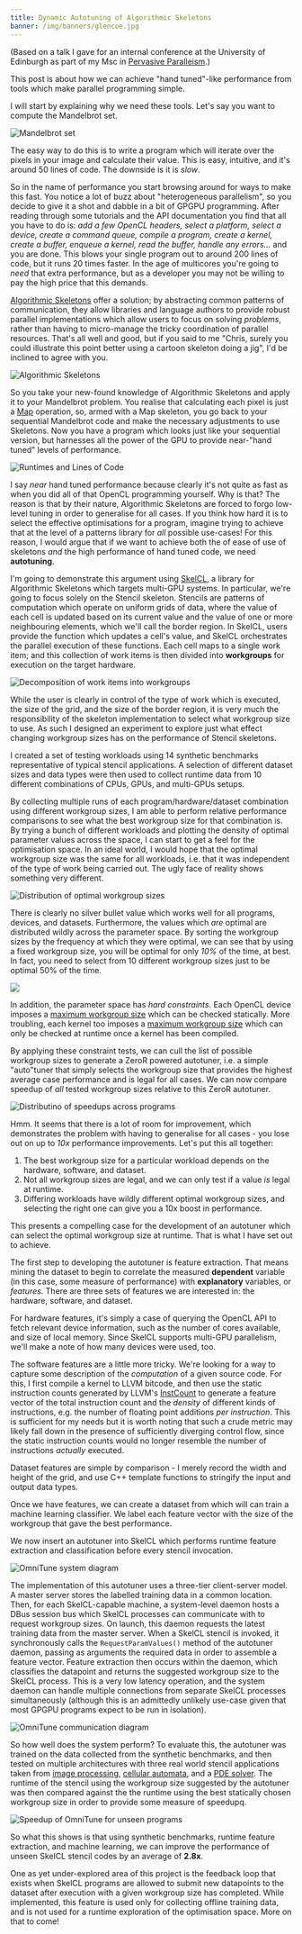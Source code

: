 ```yaml
---
title: Dynamic Autotuning of Algorithmic Skeletons
banner: /img/banners/glencoe.jpg
---
```


(Based on a talk I gave for an internal conference at the University
of Edinburgh as part of my Msc in
[Pervasive Paralleism](http://pervasiveparallelism.inf.ed.ac.uk/).)

This post is about how we can achieve "hand tuned"-like performance
from tools which make parallel programming simple.

I will start by explaining why we need these tools. Let's say you want
to compute the Mandelbrot set.

![Mandelbrot set](/images/2015-05-29-mandelbrot.png)

The easy way to do this is to write a program which will iterate over
the pixels in your image and calculate their value. This is easy,
intuitive, and it's around 50 lines of code. The downside is it is
*slow*.

So in the name of performance you start browsing around for ways to
make this fast. You notice a lot of buzz about "heterogeneous
parallelism", so you decide to give it a shot and dabble in a bit of
GPGPU programming. After reading through some tutorials and the API
documentation you find that all you have to do is: *add a few OpenCL
headers, select a platform, select a device, create a command queue,
compile a program, create a kernel, create a buffer, enqueue a kernel,
read the buffer, handle any errors...* and you are done. This blows
your single program out to around 200 lines of code, but it runs 20
times faster. In the age of multicores you're going to *need* that
extra performance, but as a developer you may not be willing to pay
the high price that this demands.

[Algorithmic Skeletons](http://en.wikipedia.org/wiki/Algorithmic_skeleton)
offer a solution; by abstracting common patterns of communication,
they allow libraries and language authors to provide robust parallel
implementations which allow users to focus on solving *problems*,
rather than having to micro-manage the tricky coordination of parallel
resources. That's all well and good, but if you said to me "Chris,
surely you could illustrate this point better using a cartoon skeleton
doing a jig", I'd be inclined to agree with you.

![Algorithmic Skeletons](/images/2015-05-29-skel.png)

So you take your new-found knowledge of Algorithmic Skeletons and
apply it to your Mandelbrot problem. You realise that calculating each
pixel is just a
[Map](http://en.wikipedia.org/wiki/Map_(parallel_pattern)) operation,
so, armed with a Map skeleton, you go back to your sequential
Mandelbrot code and make the necessary adjustments to use
Skeletons. Now you have a program which looks just like your
sequential version, but harnesses all the power of the GPU to provide
near-"hand tuned" levels of performance.

![Runtimes and Lines of Code](/images/2015-05-29-mandelbrot-loc-runtime.png)

I say *near* hand tuned performance because clearly it's not quite as
fast as when you did all of that OpenCL programming yourself. Why is
that? The reason is that by their nature, Algorithmic Skeletons are
forced to forgo low-level tuning in order to generalise for all
cases. If you think how hard it is to select the effective
optimisations for a program, imagine trying to achieve that at the
level of a patterns library for *all* possible use-cases! For this
reason, I would argue that if we want to achieve both the of ease of
use of skeletons *and* the high performance of hand tuned code, we
need **autotuning**.

I'm going to demonstrate this argument using
[SkelCL](http://skelcl.uni-muenster.de/), a library for Algorithmic
Skeletons which targets multi-GPU systems. In particular, we're going
to focus solely on the Stencil skeleton. Stencils are patterns of
computation which operate on uniform grids of data, where the value of
each cell is updated based on its current value and the value of one
or more neighbouring elements, which we'll call the border region. In
SkelCL, users provide the function which updates a cell's value, and
SkelCL orchestrates the parallel execution of these functions. Each
cell maps to a single work item; and this collection of work items is
then divided into **workgroups** for execution on the target hardware.

![Decomposition of work items into workgroups](/images/2015-05-29-wg.png)

While the user is clearly in control of the type of work which is
executed, the size of the grid, and the size of the border region, it
is very much the responsibility of the skeleton implementation to
select what workgroup size to use. As such I designed an experiment to
explore just what effect changing workgroup sizes has on the
performance of Stencil skeletons.

I created a set of testing workloads using 14 synthetic benchmarks
representative of typical stencil applications. A selection of
different dataset sizes and data types were then used to collect
runtime data from 10 different combinations of CPUs, GPUs, and
multi-GPUs setups.

By collecting multiple runs of each program/hardware/dataset
combination using different workgroup sizes, I am able to perform
relative performance comparisons to see what the best workgroup size
for that combination is. By trying a bunch of different workloads and
plotting the density of optimal parameter values across the space, I
can start to get a feel for the optimisation space. In an ideal world,
I would hope that the optimal workgroup size was the same for all
workloads, i.e. that it was independent of the type of work being
carried out. The ugly face of reality shows something very different.

![Distribution of optimal workgroup sizes](/images/2015-05-29-heatmap.png)

There is clearly no silver bullet value which works well for all
programs, devices, and datasets. Furthermore, the values which *are*
optimal are distributed wildly across the parameter space. By sorting
the workgroup sizes by the frequency at which they were optimal, we
can see that by using a fixed workgroup size, you will be optimal for
only *10%* of the time, at best. In fact, you need to select from 10
different workgroup sizes just to be optimal 50% of the time.

![](/images/2015-05-29-best-wg.png)

In addition, the parameter space has *hard constraints*. Each OpenCL
device imposes a
[maximum workgroup size](https://www.khronos.org/registry/cl/sdk/1.0/docs/man/xhtml/clGetDeviceInfo.html)
which can be checked statically. More troubling, each kernel too
imposes a
[maximum workgroup size](https://www.khronos.org/registry/cl/sdk/1.1/docs/man/xhtml/clGetKernelWorkGroupInfo.html)
which can only be checked at runtime once a kernel has been compiled.

By applying these constraint tests, we can cull the list of possible
workgroup sizes to generate a ZeroR powered autotuner, i.e. a simple
"auto"tuner that simply selects the workgroup size that provides the
highest average case performance and is legal for all cases. We can
now compare speedup of *all* tested workgroup sizes relative to this
ZeroR autotuner.

![Distributino of speedups across programs](/images/2015-05-29-violion-prog.png)

Hmm. It seems that there is a lot of room for improvement, which
demonstrates the problem with having to generalise for all cases - you
lose out on up to *10x* performance improvements. Let's put this all
together:

1. The best workgroup size for a particular workload depends on the
   hardware, software, and dataset.
1. Not all workgroup sizes are legal, and we can only test if a value
   *is* legal at runtime.
1. Differing workloads have wildly different optimal workgroup sizes,
   and selecting the right one can give you a 10x boost in
   performance.

This presents a compelling case for the development of an autotuner
which can select the optimal workgroup size at runtime. That is what I
have set out to achieve.

The first step to developing the autotuner is feature extraction. That
means mining the dataset to begin to correlate the measured
**dependent** variable (in this case, some measure of performance)
with **explanatory** variables, or *features*. There are three sets of
features we are interested in: the hardware, software, and dataset.

For hardware features, it's simply a case of querying the OpenCL API
to fetch relevant device information, such as the number of cores
available, and size of local memory. Since SkelCL supports multi-GPU
parallelism, we'll make a note of how many devices were used, too.

The software features are a little more tricky. We're looking for a
way to capture some description of the *computation* of a given source
code. For this, I first compile a kernel to LLVM bitcode, and then use
the static instruction counts generated by LLVM's
[InstCount](http://llvm.org/docs/doxygen/html/InstCount_8cpp_source.html)
to generate a feature vector of the total instruction count and the
*density* of different kinds of instructions, e.g. the number of
floating point additions *per instruction*. This is sufficient for my
needs but it is worth noting that such a crude metric may likely fall
down in the presence of sufficiently diverging control flow, since the
static instruction counts would no longer resemble the number of
instructions *actually* executed.

Dataset features are simple by comparison - I merely record the width
and height of the grid, and use C++ template functions to stringify
the input and output data types.

Once we have features, we can create a dataset from which will can
train a machine learning classifier. We label each feature vector with
the size of the workgroup that gave the best performance.

We now insert an autotuner into SkelCL which performs runtime feature
extraction and classification before every stencil invocation.

![OmniTune system diagram](/images/2015-05-29-omnitune.png)

The implementation of this autotuner uses a three-tier client-server
model. A master server stores the labelled training data in a common
location. Then, for each SkelCL-capable machine, a system-level daemon
hosts a DBus session bus which SkelCL processes can communicate with
to request workgroup sizes. On launch, this daemon requests the latest
training data from the master server. When a SkelCL stencil is
invoked, it synchronously calls the `RequestParamValues()` method of
the autotuner daemon, passing as arguments the required data in order
to assemble a feature vector. Feature extraction then occurs within
the daemon, which classifies the datapoint and returns the suggested
workgroup size to the SkelCL process. This is a very low latency
operation, and the system daemon can handle multiple connections from
separate SkelCL processes simultaneously (although this is an
admittedly unlikely use-case given that most GPGPU programs expect to
be run in isolation).

![OmniTune communication diagram](/images/2015-05-29-comms.png)

So how well does the system perform? To evaluate this, the autotuner
was trained on the data collected from the synthetic benchmarks, and
then tested on multiple architectures with three real world stencil
applications taken from
[image processing](http://en.wikipedia.org/wiki/Canny_edge_detector),
[cellular automata](http://en.wikipedia.org/wiki/Conway%27s_Game_of_Life),
and a
[PDE solver](http://en.wikipedia.org/wiki/Finite-difference_time-domain_method).
The runtime of the stencil using the workgroup size suggested by the
autotuner was then compared against the the runtime using the best
statically chosen workgroup size in order to provide some measure of speedupq.

![Speedup of OmniTune for unseen programs](/images/2015-05-29-test-speedups.png)

So what this shows is that using synthetic benchmarks, runtime feature
extraction, and machine learning, we can improve the performance of
unseen SkelCL stencil codes by an average of **2.8x**.

One as yet under-explored area of this project is the feedback loop
that exists when SkelCL programs are allowed to submit new datapoints
to the dataset after execution with a given workgroup size has
completed. While implemented, this feature is used only for collecting
offline training data, and is not used for a runtime exploration of
the optimisation space. More on that to come!
